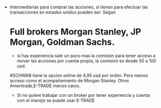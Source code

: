 * Intermediarias para comprar las acciones, si tienen para efectuar las transacciones en estados unidos pueden ser: 
Segun 
 
  # Full brokers Morgan Stanley, JP Morgan, Goldman Sachs. 
   * si hay experiencia sale un poco mas la comision para tener acceso a mover las acciones por cuenta propia, la comision es desde 50 a 100 usd.
    
  #SCHWAB tiene la opcion online de 4,95 usd por orden. Pero menos acceso como el aconpañamiento de Morgan Stanley. Otros Ameritrade,E-TRADE menos caros.
  * Si no quiere trabajar con un broker por tener experiencia y cuenta con el manejo se puede usar E-TRADE 
